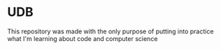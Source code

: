 # UDB
This repository was made with the only purpose of putting into practice what I'm learning about code and computer science
